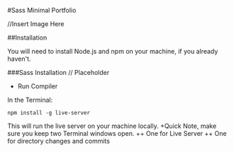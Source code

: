 #Sass Minimal Portfolio

//Insert Image Here

##Installation

You will need to install Node.js and npm on your machine, if you already haven't.

###Sass Installation // Placeholder
+ Run Compiler

In the Terminal:

    npm install -g live-server

This will run the live server on your machine locally.
+Quick Note, make sure you keep two Terminal windows open.
   ++ One for Live Server
   ++ One for directory changes and commits
